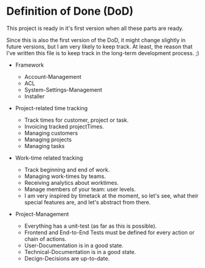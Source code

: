 # Definition of Done (DoD)

This project is ready in it's first version when all these parts are ready.

Since this is also the first version of the DoD, it might change slightly in future versions,
but I am very likely to keep track. At least, the reason that I've written this file is to keep track in the long-term development process. ;)

* Framework
  * Account-Management
  * ACL
  * System-Settings-Management
  * Installer

* Project-related time tracking
  * Track times for customer, project or task.
  * Invoicing tracked projectTimes.
  * Managing customers
  * Managing projects
  * Managing tasks

* Work-time related tracking
  * Track beginning and end of work.
  * Managing work-times by teams.
  * Receiving analytics about worktimes.
  * Manage members of your team: user levels.
  * I am very inspired by timetack at the moment, so let's see, what their special features are, and let's abstract from there.

* Project-Management
  * Everything has a unit-test (as far as this is possible).
  * Frontend and End-to-End Tests must be defined for every action or chain of actions.
  * User-Documentation is in a good state.
  * Technical-Documentation is in a good state.
  * Decign-Decisions are up-to-date.